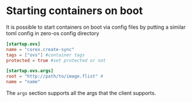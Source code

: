 # Starting containers on boot
It is possible to start containers on boot via config files by putting 
a similar toml config in zero-os config directory

```toml
[startup.ovs]
name = "corex.create-sync"
tags = ["ovs"] #container tags
protected = true #set protected or not

[startup.ovs.args]
root = "http://path/to/image.flist" #
name = "name"
```

The `args` section supports all the args that the client supports.